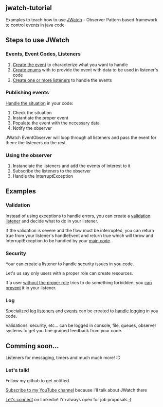 ## jwatch-tutorial
Examples to teach how to use [JWatch](https://github.com/RobertoMessaBrasil/jwatch) - Observer Pattern based framework to control events in java code 

## Steps to use JWatch

### Events, Event Codes, Listeners

1. [Create the event](src/main/java/com/jwatch/tutorial/entity/user/event/UserValidationEvent.java) to characterize what you want to handle
2. [Create enums](src/main/java/com/jwatch/tutorial/entity/user/event/UserValidationCode.java) with to provide the event with data to be used in listener's code
3. [Create one or more listeners](src/main/java/com/jwatch/tutorial/listener/ValidationListener.java) to handle the events

### Publishing events

[Handle the situation](src/main/java/com/jwatch/tutorial/entity/user/UserEntity.java) in your code:

1. Check the situation
2. Instantiate the proper event
3. Populate the event with the necessary data
4. Notify the observer

JWatch EventObserver will loop through all listeners and pass the event for them: the listeners do the rest.

### Using the observer

1. Instanciate the listeners and add the events of interest to it
2. Subscribe the listeners to the observer
3. Handle the InterruptException

## Examples

### Validation

Instead of using exceptions to handle errors, you can create a [validation listener](src/main/java/com/jwatch/tutorial/listener/ValidationListener.java) and decide what to do in your listener.

If the validation is severe and the flow must be interrupted, you can return true from your listener's handleEvent and return true which will throw and InterruptException to be handled by your [main code](src/main/java/com/jwatch/tutorial/validation/ValidationApp.java).

### Security

Your can create a listener to handle security issues in you code.

Let's us say only users with a proper role can create resources.

If a user [without the proper role](src/main/java/com/jwatch/tutorial/entity/user/UserRoleEnum.java) tries to do something forbidden, you [can prevent](src/main/java/com/jwatch/tutorial/listener/SecurityListener.java) it in your listener.

### Log

Specialized [log listeners](src/main/java/com/jwatch/tutorial/listener/LogListener.java) and [events](src/main/java/com/jwatch/tutorial/log/LogEvent.java) can be created to [handle logging](src/main/java/com/jwatch/tutorial/log/LogApp.java) in you code.

Validations, security, etc... can be logged in console, file, queues, observer systems to get you fine grained feedback from your code.

## Comming soon...

Listeners for messaging, timers and much much more! :D

### Let's talk!

Follow my github to get notified.

[Subscribe to my YouTube channel](https://www.youtube.com/@backendjava) because I'll talk about JWatch there

[Let's connect](https://www.linkedin.com/in/robertomessabrasil/) on Linkedin! I'm always open for job proposals ;)



